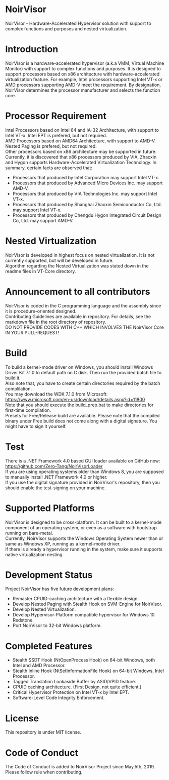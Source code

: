 # NoirVisor
NoirVisor - Hardware-Accelerated Hypervisor solution with support to complex functions and purposes and nested virtualization.

# Introduction
NoirVisor is a hardware-accelerated hypervisor (a.k.a VMM, Virtual Machine Monitor) with support to complex functions and purposes. It is designed to support processors based on x86 architecture with hardware-accelerated virtualization feature. For example, Intel processors supporting Intel VT-x or AMD processors supporting AMD-V meet the requirement. By designation, NoirVisor determines the processor manufacturer and selects the function core.

# Processor Requirement
Intel Processors based on Intel 64 and IA-32 Architecture, with support to Intel VT-x. Intel EPT is prefered, but not required. <br>
AMD Processors based on AMD64 Architecture, with support to AMD-V. Nested Paging is prefered, but not required. <br>
Other processors based on x86 architecture may be supported in future. <br>
Currently, it is discovered that x86 processors produced by VIA, Zhaoxin and Hygon supports Hardware-Accelerated Virtualization Technology. In summary, certain facts are observed that:
- Processors that produced by Intel Corporation may support Intel VT-x.
- Processors that produced by Advanced Micro Devices Inc. may support AMD-V.
- Processors that produced by VIA Technologies Inc. may support Intel VT-x.
- Processors that produced by Shanghai Zhaoxin Semiconductor Co, Ltd. may support Intel VT-x.
- Processors that produced by Chengdu Hygon Integrated Circuit Design Co, Ltd. may support AMD-V.

# Nested Virtualization
NoirVisor is developed in highest focus on nested virtualization. It is not currently supported, but will be developed in future. <br>
Algorithm regarding the Nested Virtualization was stated down in the readme files in VT-Core directory.

# Announcement to all contributors
NoirVisor is coded in the C programming language and the assembly since it is procedure-oriented designed. <br>
Contributing Guidelines are available in repository. For details, see the markdown file in the root directory of repository. <br>
DO NOT PROVIDE CODES WITH C++ WHICH INVOLVES THE NoirVisor Core IN YOUR PULL-REQUEST!

# Build
To build a kernel-mode driver on Windows, you should install Windows Driver Kit 7.1.0 to default path on C disk. Then run the provided batch file to build it. <br>
Also note that, you have to create certain directories required by the batch complilation. <br>
You may download the WDK 7.1.0 from Microsoft: https://www.microsoft.com/en-us/download/details.aspx?id=11800 <br>
Note that you should execute the build_prep.bat to make directories for first-time compilation. <br>
Presets for Free/Release build are available. Please note that the compiled binary under Free build does not come along with a digital signature. You might have to sign it yourself.

# Test
There is a .NET Framework 4.0 based GUI loader available on GitHub now: https://github.com/Zero-Tang/NoirVisorLoader <br>
If you are using operating systems older than Windows 8, you are supposed to manually install .NET Framework 4.0 or higher. <br>
If you use the digital signature provided in NoirVisor's repository, then you should enable the test-signing on your machine.

# Supported Platforms
NoirVisor is designed to be cross-platform. It can be built to a kernel-mode component of an operating system, or even as a software with bootstrap running on bare-metal. <br>
Currently, NoirVisor supports the Windows Operating System newer than or same as Windows XP, running as a kernel-mode driver. <br>
If there is already a hypervisor running in the system, make sure it supports native virtualization nesting.

# Development Status
Project NoirVisor has five future development plans: <br>
- Remaster CPUID-caching architecture with a flexible design. <br>
- Develop Nested Paging with Stealth Hook on SVM-Engine for NoirVisor. <br>
- Develop Nested Virtualization. <br>
- Develop Hypervisor-Platform compatible hypervisor for Windows 10 Redstone. <br>
- Port NoirVisor to 32-bit Windows platform.

# Completed Features
- Stealth SSDT Hook (NtOpenProcess Hook) on 64-bit Windows, both Intel and AMD Processor.
- Stealth Inline Hook (NtSetInformationFile Hook) on 64-bit Windows, Intel Processor.
- Tagged Translation Lookaside Buffer by ASID/VPID feature.
- CPUID caching architecture. (First Design, not quite efficient.)
- Critical Hypervisor Protection on Intel VT-x by Intel EPT.
- Software-Level Code Integrity Enforcement.

# License
This repository is under MIT license. <br>

# Code of Conduct
The Code of Conduct is added to NoirVisor Project since May.5th, 2019. Please follow rule when contributing.